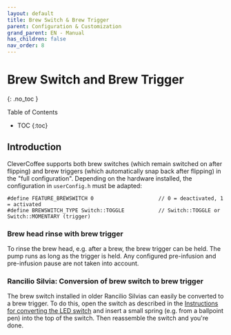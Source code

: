 ```yaml
---
layout: default
title: Brew Switch & Brew Trigger
parent: Configuration & Customization
grand_parent: EN - Manual
has_children: false
nav_order: 8
---
```


# Brew Switch and Brew Trigger
{: .no_toc }

Table of Contents

* TOC
{:toc}

## Introduction

CleverCoffee supports both brew switches (which remain switched on after flipping) and brew triggers (which automatically snap back after flipping) in the "full configuration". 
Depending on the hardware installed, the configuration in `userConfig.h` must be adapted: 

```
#define FEATURE_BREWSWITCH 0                     // 0 = deactivated, 1 = activated
#define BREWSWITCH_TYPE Switch::TOGGLE           // Switch::TOGGLE or Switch::MOMENTARY (trigger)
```

### Brew head rinse with brew trigger

To rinse the brew head, e.g. after a brew, the brew trigger can be held. The pump runs as long as the trigger is held. Any configured pre-infusion and pre-infusion pause are not taken into account. 

### Rancilio Silvia: Conversion of brew switch to brew trigger

The brew switch installed in older Rancilio Silvias can easily be converted to a brew trigger. To do this, open the switch as described in the [Instructions for converting the LED switch](LED_Umbau.md) and insert a small spring (e.g. from a ballpoint pen) into the top of the switch. Then reassemble the switch and you're done.